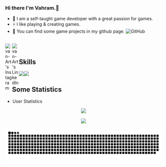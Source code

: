 ### Hi there I'm Vahram.👋
- 🌱 I am a self-taught game developer with a great passion for games.
- ⚡ I like playing & creating games.
- 💬 You can find some game projects in my github page.<picture>
      <source media="(prefers-color-scheme: dark)" srcset="https://cdn.simpleicons.org/github/white">
      <img aling="left" alt="GitHub" title="GitHub" width="22" src="https://cdn.simpleicons.org/github">
</picture>

</br>

<a href="https://www.instagram.com/van.art98/">
  <img align="left" alt="van-Art's Instagram" width="22px" src="https://raw.githubusercontent.com/hussainweb/hussainweb/main/icons/instagram.png" />
</a>

<a href="www.linkedin.com/in/vahramtorosyan21">
  <img align="left" alt="van-Art's LinkedIn" width="22px" src="https://raw.githubusercontent.com/hussainweb/hussainweb/main/icons/linkedin.png" />
</a>

</br>

<!--
**van-Art/van-Art** is a ✨ _special_ ✨ repository because its `README.md` (this file) appears on your GitHub profile.

Here are some ideas to get you started:

- 🔭 I’m currently working on ...
- 🌱 I’m currently learning ...
- 👯 I’m looking to collaborate on ...
- 🤔 I’m looking for help with ...
- 💬 Ask me about ...
- 📫 How to reach me: ...
- 😄 Pronouns: ...
- ⚡ Fun fact: ...
-->

## Skills

<img align="left" src="https://img.shields.io/badge/Unity-100000?style=for-the-badge&logo=unity&logoColor=white/">
<img align="left" src="https://img.shields.io/badge/C%23-239120?style=for-the-badge&logo=c-sharp&logoColor=white/">

</br>

## Some Statistics

* User Statistics

<p align="center">
  <a href="https://github.com/van-Art">
    <img src="https://github-readme-stats.vercel.app/api?username=van-Art&count_private=true&show_icons=true&theme=radical">
  </a>
</p>

<div align="center">
  <a href="[https://github.com/madebypixel02](https://github.com/van-Art)">
    <img src="https://github-readme-stats.vercel.app/api/top-langs/?username=van-Art&theme=radical">
  </a>
</div>

<p align="center">
  <a href="https://github.com/van-Art">
    <img src="https://raw.githubusercontent.com/Platane/snk/output/github-contribution-grid-snake.svg">
  </a>
</p>
